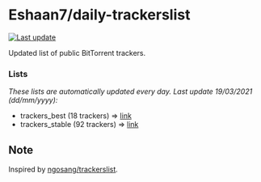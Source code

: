 
# Eshaan7/daily-trackerslist 

[![Last update](https://img.shields.io/badge/Last%20update-19/03/2021-blue.svg)](#)

Updated list of public BitTorrent trackers.

### Lists
*These lists are automatically updated every day. Last update 19/03/2021 (_dd/mm/yyyy_):*

* trackers_best (18 trackers) => [link](https://raw.githubusercontent.com/eshaan7/daily-trackerslist/master/trackers_best.txt)
* trackers_stable (92 trackers) => [link](https://raw.githubusercontent.com/eshaan7/daily-trackerslist/master/trackers_stable.txt)

## Note

Inspired by [ngosang/trackerslist](https://github.com/ngosang/trackerslist).
